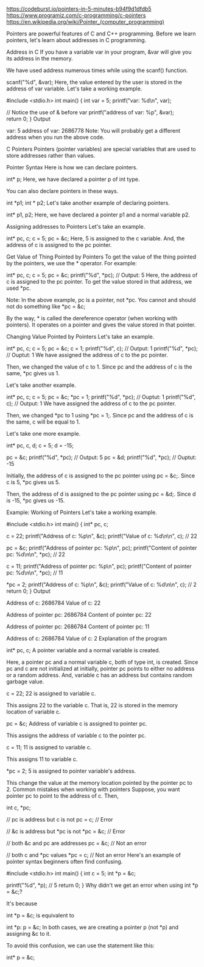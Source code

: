 https://codeburst.io/pointers-in-5-minutes-b94f9d1dfdb5
https://www.programiz.com/c-programming/c-pointers
https://en.wikipedia.org/wiki/Pointer_(computer_programming)

Pointers are powerful features of C and C++ programming. Before we learn pointers, let's learn about addresses in C programming.

Address in C
If you have a variable var in your program, &var will give you its address in the memory.

We have used address numerous times while using the scanf() function.

scanf("%d", &var);
Here, the value entered by the user is stored in the address of var variable. Let's take a working example.

#include <stdio.h>
int main()
{
  int var = 5;
  printf("var: %d\n", var);

  // Notice the use of & before var
  printf("address of var: %p", &var);  
  return 0;
}
Output

var: 5
address of var: 2686778
Note: You will probably get a different address when you run the above code.

C Pointers
Pointers (pointer variables) are special variables that are used to store addresses rather than values.

Pointer Syntax
Here is how we can declare pointers.

int* p;
Here, we have declared a pointer p of int type.

You can also declare pointers in these ways.

int *p1;
int * p2;
Let's take another example of declaring pointers.

int* p1, p2;
Here, we have declared a pointer p1 and a normal variable p2.

Assigning addresses to Pointers
Let's take an example.

int* pc, c;
c = 5;
pc = &c;
Here, 5 is assigned to the c variable. And, the address of c is assigned to the pc pointer.

Get Value of Thing Pointed by Pointers
To get the value of the thing pointed by the pointers, we use the * operator. For example:

int* pc, c;
c = 5;
pc = &c;
printf("%d", *pc);   // Output: 5
Here, the address of c is assigned to the pc pointer. To get the value stored in that address, we used *pc.

Note: In the above example, pc is a pointer, not *pc. You cannot and should not do something like *pc = &c;

By the way, * is called the dereference operator (when working with pointers). It operates on a pointer and gives the value stored in that pointer.

Changing Value Pointed by Pointers
Let's take an example.

int* pc, c;
c = 5;
pc = &c;
c = 1;
printf("%d", c);    // Output: 1
printf("%d", *pc);  // Ouptut: 1
We have assigned the address of c to the pc pointer.

Then, we changed the value of c to 1. Since pc and the address of c is the same, *pc gives us 1.

Let's take another example.

int* pc, c;
c = 5;
pc = &c;
*pc = 1;
printf("%d", *pc);  // Ouptut: 1
printf("%d", c);    // Output: 1
We have assigned the address of c to the pc pointer.

Then, we changed *pc to 1 using *pc = 1;. Since pc and the address of c is the same, c will be equal to 1.

Let's take one more example.

int* pc, c, d;
c = 5;
d = -15;

pc = &c; printf("%d", *pc); // Output: 5
pc = &d; printf("%d", *pc); // Ouptut: -15

Initially, the address of c is assigned to the pc pointer using pc = &c;. Since c is 5, *pc gives us 5.

Then, the address of d is assigned to the pc pointer using pc = &d;. Since d is -15, *pc gives us -15.

Example: Working of Pointers
Let's take a working example.

#include <stdio.h>
int main()
{
   int* pc, c;

   c = 22;
   printf("Address of c: %p\n", &c);
   printf("Value of c: %d\n\n", c);  // 22

   pc = &c;
   printf("Address of pointer pc: %p\n", pc);
   printf("Content of pointer pc: %d\n\n", *pc); // 22

   c = 11;
   printf("Address of pointer pc: %p\n", pc);
   printf("Content of pointer pc: %d\n\n", *pc); // 11

   *pc = 2;
   printf("Address of c: %p\n", &c);
   printf("Value of c: %d\n\n", c); // 2
   return 0;
}
Output

Address of c: 2686784
Value of c: 22

Address of pointer pc: 2686784
Content of pointer pc: 22

Address of pointer pc: 2686784
Content of pointer pc: 11

Address of c: 2686784
Value of c: 2
Explanation of the program

int* pc, c;
A pointer variable and a normal variable is created.

Here, a pointer pc and a normal variable c, both of type int, is created.
Since pc and c are not initialized at initially, pointer pc points to either no address or a random address. And, variable c has an address but contains random garbage value.

c = 22;
22 is assigned to variable c.

This assigns 22 to the variable c. That is, 22 is stored in the memory location of variable c.

pc = &c;
Address of variable c is assigned to pointer pc.

This assigns the address of variable c to the pointer pc.

c = 11;
11 is assigned to variable c.

This assigns 11 to variable c.

*pc = 2;
5 is assigned to pointer variable's address.

This change the value at the memory location pointed by the pointer pc to 2.
Common mistakes when working with pointers
Suppose, you want pointer pc to point to the address of c. Then,

int c, *pc;

// pc is address but c is not
pc = c;  // Error

// &c is address but *pc is not
*pc = &c;  // Error

// both &c and pc are addresses
pc = &c;  // Not an error

// both c and *pc values
*pc = c;  // Not an error
Here's an example of pointer syntax beginners often find confusing.

#include <stdio.h>
int main() {
   int c = 5;
   int *p = &c;

   printf("%d", *p);  // 5
   return 0;
}
Why didn't we get an error when using int *p = &c;?

It's because

int *p = &c;
is equivalent to

int *p:
p = &c;
In both cases, we are creating a pointer p (not *p) and assigning &c to it.

To avoid this confusion, we can use the statement like this:

int* p = &c;

